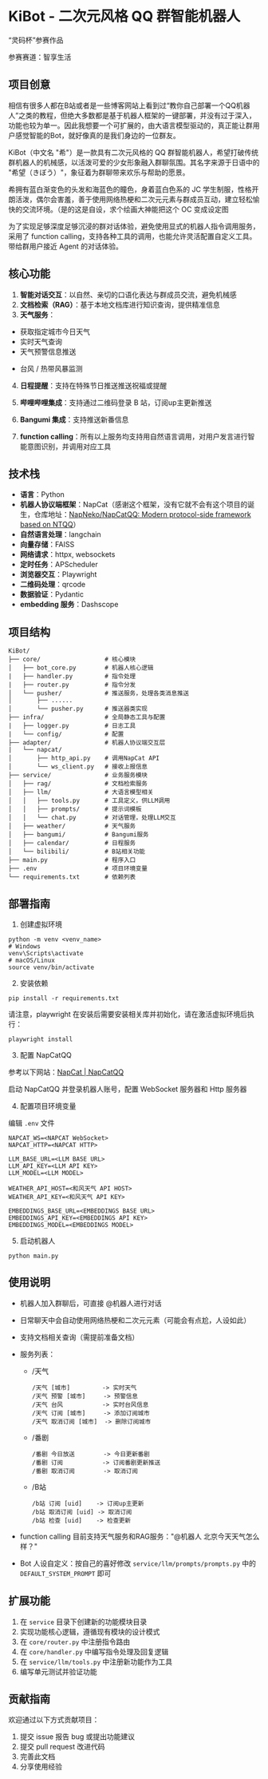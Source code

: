# KiBot - 二次元风格 QQ 群智能机器人

“灵码杯”参赛作品

参赛赛道：智享生活

## 项目创意

相信有很多人都在B站或者是一些博客网站上看到过“教你自己部署一个QQ机器人”之类的教程，但绝大多数都是基于机器人框架的一键部署，并没有过于深入，功能也较为单一。因此我想要一个可扩展的，由大语言模型驱动的，真正能让群用户感觉智能的Bot，就好像真的是我们身边的一位群友。

KiBot（中文名 "希"）是一款具有二次元风格的 QQ 群智能机器人，希望打破传统群机器人的机械感，以活泼可爱的少女形象融入群聊氛围。其名字来源于日语中的 "希望（きぼう）"，象征着为群聊带来欢乐与帮助的愿景。

希拥有蓝白渐变色的头发和海蓝色的瞳色，身着蓝白色系的 JC 学生制服，性格开朗活泼，偶尔会害羞，善于使用网络热梗和二次元元素与群成员互动，建立轻松愉快的交流环境。（是的这是自设，求个绘画大神能把这个 OC 变成设定图

为了实现足够深度足够沉浸的群对话体验，避免使用显式的机器人指令调用服务，采用了 function calling，支持各种工具的调用，也能允许灵活配置自定义工具。带给群用户接近 Agent 的对话体验。

## 核心功能

1. **智能对话交互**：以自然、亲切的口语化表达与群成员交流，避免机械感
2. **文档检索（RAG）**：基于本地文档库进行知识查询，提供精准信息
3. **天气服务**：

- 获取指定城市今日天气
- 实时天气查询
- 天气预警信息推送

* 台风 / 热带风暴监测

4. **日程提醒**：支持在特殊节日推送推送祝福或提醒
5. **哔哩哔哩集成**：支持通过二维码登录 B 站，订阅up主更新推送

6. **Bangumi 集成**：支持推送新番信息

7. **function calling**：所有以上服务均支持用自然语言调用，对用户发言进行智能意图识别，并调用对应工具

## 技术栈

- **语言**：Python
- **机器人协议端框架**：NapCat（感谢这个框架，没有它就不会有这个项目的诞生，仓库地址：[NapNeko/NapCatQQ: Modern protocol-side framework based on NTQQ](https://github.com/NapNeko/NapCatQQ)）
- **自然语言处理**：langchain
- **向量存储**：FAISS
- **网络请求**：httpx, websockets
- **定时任务**：APScheduler
- **浏览器交互**：Playwright
- **二维码处理**：qrcode
- **数据验证**：Pydantic
- **embedding 服务**：Dashscope

## 项目结构

```
KiBot/
├── core/                  # 核心模块
│   ├── bot_core.py        # 机器人核心逻辑
|   ├── handler.py		   # 指令处理
|   ├── router.py		   # 指令分发
│   └── pusher/            # 推送服务，处理各类消息推送
│       ├── ......
│       └── pusher.py      # 推送器类实现
├── infra/ 				   # 全局静态工具与配置
|   ├── logger.py		   # 日志工具
|	└── config/			   # 配置
├── adapter/ 			   # 机器人协议端交互层
|	└── napcat/			   
│       ├── http_api.py    # 调用NapCat API
│       └── ws_client.py   # 接收上报信息
├── service/               # 业务服务模块
│   ├── rag/               # 文档检索服务
│   ├── llm/               # 大语言模型相关
│   │   ├── tools.py       # 工具定义，供LLM调用
│   │   ├── prompts/       # 提示词模板
│   │   └── chat.py        # 对话管理，处理LLM交互
│   ├── weather/           # 天气服务
│   ├── bangumi/ 		   # Bangumi服务
│   ├── calendar/		   # 日程服务
│   └── bilibili/          # B站相关功能
├── main.py                # 程序入口
├── .env				   # 项目环境变量 
└── requirements.txt       # 依赖列表
```

## 部署指南

1. 创建虚拟环境

```shell
python -m venv <venv_name>
# Windows
venv\Scripts\activate
# macOS/Linux
source venv/bin/activate
```

2. 安装依赖

```shell
pip install -r requirements.txt
```

请注意，playwright 在安装后需要安装相关库并初始化，请在激活虚拟环境后执行：

```shell
playwright install
```

3. 配置 NapCatQQ

参考以下网站：[NapCat | NapCatQQ](https://napneko.github.io/guide/napcat)

启动 NapCatQQ 并登录机器人账号，配置 WebSocket 服务器和 Http 服务器

4. 配置项目环境变量

编辑 `.env` 文件

```
NAPCAT_WS=<NAPCAT WebSocket>
NAPCAT_HTTP=<NAPCAT HTTP>

LLM_BASE_URL=<LLM BASE URL>
LLM_API_KEY=<LLM API KEY>
LLM_MODEL=<LLM MODEL>

WEATHER_API_HOST=<和风天气 API HOST>
WEATHER_API_KEY=<和风天气 API KEY>

EMBEDDINGS_BASE_URL=<EMBEDDINGS BASE URL>
EMBEDDINGS_API_KEY=<EMBEDDINGS API KEY>
EMBEDDINGS_MODEL=<EMBEDDINGS MODEL>
```

5. 启动机器人

```shell
python main.py
```

## 使用说明

- 机器人加入群聊后，可直接 @机器人进行对话

- 日常聊天中会自动使用网络热梗和二次元元素（可能会有点尬，人设如此）

- 支持文档相关查询（需提前准备文档）

- 服务列表：

  - /天气

    ```
    /天气 [城市]         -> 实时天气
    /天气 预警 [城市]     -> 预警信息
    /天气 台风           -> 实时台风信息
    /天气 订阅 [城市]     -> 添加订阅城市
    /天气 取消订阅 [城市]  -> 删除订阅城市
    ```

  - /番剧

    ```
    /番剧 今日放送		-> 今日更新番剧
    /番剧 订阅			 -> 订阅番剧更新推送
    /番剧 取消订阅		-> 取消订阅
    ```

  - /B站
  
    ```
    /b站 订阅 [uid]	-> 订阅up主更新
    /b站 取消订阅 [uid] -> 取消订阅
    /b站 检查 [uid]	-> 检查更新
    ```

* function calling 目前支持天气服务和RAG服务："@机器人 北京今天天气怎么样？"

* Bot 人设自定义：按自己的喜好修改 `service/llm/prompts/prompts.py` 中的 `DEFAULT_SYSTEM_PROMPT` 即可

## 扩展功能

1. 在 `service` 目录下创建新的功能模块目录
2. 实现功能核心逻辑，遵循现有模块的设计模式
3. 在 `core/router.py` 中注册指令路由
4. 在 `core/handler.py` 中编写指令处理及回复逻辑
5. 在 `service/llm/tools.py` 中注册新功能作为工具
6. 编写单元测试并验证功能

## 贡献指南

欢迎通过以下方式贡献项目：

1. 提交 issue 报告 bug 或提出功能建议
2. 提交 pull request 改进代码
3. 完善此文档
4. 分享使用经验
